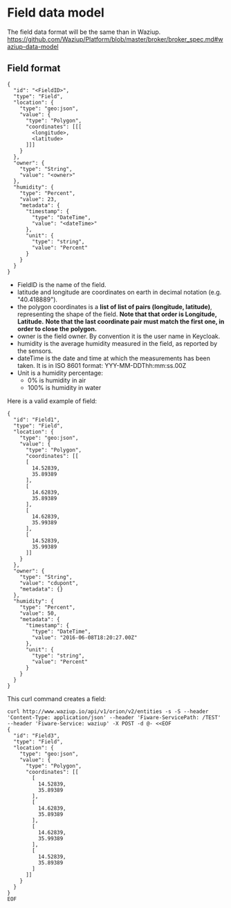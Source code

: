 
Field data model
================

The field data format will be the same than in Waziup.
https://github.com/Waziup/Platform/blob/master/broker/broker_spec.md#waziup-data-model

Field format
------------

```
{
  "id": "<FieldID>",
  "type": "Field",
  "location": {
    "type": "geo:json",
    "value": {
      "type": "Polygon",
      "coordinates": [[[
        <longitude>,
        <latitude>
      ]]]
    }
  },
  "owner": {
    "type": "String",
    "value": "<owner>"
  },
  "humidity": {
    "type": "Percent",
    "value": 23,
    "metadata": {
      "timestamp": {
        "type": "DateTime",
        "value": "<dateTime>"
      },
      "unit": {
        "type": "string",
        "value": "Percent"
      }
    }
  }
}
```

- FieldID is the name of the field.
- latitude and longitude are coordinates on earth in decimal notation (e.g. "40.418889").
- the polygon coordinates is a **list of list of pairs (longitude, latitude)**, representing the shape of the field.
**Note that that order is Longitude, Latitude.**
**Note that the last coordinate pair must match the first one, in order to close the polygon.**
- owner is the field owner. By convention it is the user name in Keycloak.
- humidity is the average humidity measured in the field, as reported by the sensors.
- dateTime is the date and time at which the measurements has been taken. It is in ISO 8601 format: YYY-MM-DDThh:mm:ss.00Z
- Unit is a humidity percentage:
  - 0% is humidity in air
  - 100% is humidity in water



Here is a valid example of field:
```
{
  "id": "Field1",
  "type": "Field",
  "location": {
    "type": "geo:json",
    "value": {
      "type": "Polygon",
      "coordinates": [[
      [
        14.52839,
        35.89389
      ],
      [
        14.62839,
        35.89389
      ],
      [
        14.62839,
        35.99389
      ],
      [
        14.52839,
        35.99389
      ]]
    }
  },
  "owner": {
    "type": "String",
    "value": "cdupont",
    "metadata": {}
  },
  "humidity": {
    "type": "Percent",
    "value": 50,
    "metadata": {
      "timestamp": {
        "type": "DateTime",
        "value": "2016-06-08T18:20:27.00Z"
      },
      "unit": {
        "type": "string",
        "value": "Percent"
      }
    }
  }
}
```

This curl command creates a field:
```
curl http://www.waziup.io/api/v1/orion/v2/entities -s -S --header 'Content-Type: application/json' --header 'Fiware-ServicePath: /TEST' --header 'Fiware-Service: waziup' -X POST -d @- <<EOF
{
  "id": "Field3",
  "type": "Field",
  "location": {
    "type": "geo:json",
    "value": {
      "type": "Polygon",
      "coordinates": [[
        [
          14.52839,
          35.89389
        ],
        [
          14.62839,
          35.89389
        ],
        [
          14.62839,
          35.99389
        ],
        [
          14.52839,
          35.89389
        ]
      ]]
    }
  }
}
EOF
```
